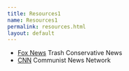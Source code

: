 ```yaml
---
title: Resources1
name: Resources1
permalink: resources.html
layout: default
---
```


* [Fox News](https://www.foxnews.com/)
Trash Conservative News
* [CNN](https://www.cnn.com/)
Communist News Network
